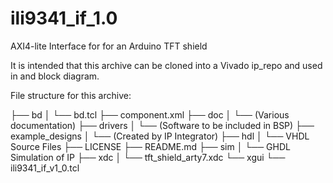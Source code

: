 # ili9341_if_1.0
AXI4-lite Interface for for an Arduino TFT shield

It is intended that this archive can be cloned into a Vivado ip_repo and used in and block diagram.


File structure for this archive:

├── bd
│   └── bd.tcl
├── component.xml
├── doc
│   └── (Various documentation)
├── drivers
│   └── (Software to be included in BSP)
├── example_designs
│   └── (Created by IP Integrator)
├── hdl
│   └── VHDL Source Files
├── LICENSE
├── README.md
├── sim
│   └── GHDL Simulation of IP
├── xdc
│   └── tft_shield_arty7.xdc
└── xgui
    └── ili9341_if_v1_0.tcl

